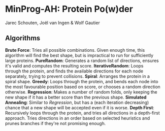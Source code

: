 # MinProg-AH: Protein Po(w)der
Jarec Schouten, Joël van Ingen & Wolf Gautier

## Algorithms
**Brute Force**: Tries all possible combinations. Given enough time, this algorithm will find the best shape, but is impractical to run for sufficiently large proteins.
**PureRandom**: Generates a random list of directions, ensures it's valid and computes the resulting score.
**IterativeRandom**: Loops through the protein, and finds the available directions for each node separately, trying to prevent collisions.
**Spiral**: Arranges the protein in a spiral shape.
**Greedy**: Loops through the protein, and bends each node into the most favourable position based on score, or chooses a random direction otherwise.
**Regression**: Makes a number of random folds, only keeping the new shape if it has a better score than the previous shape.
**Simulated Annealing**: Similar to *Regression*, but has a (each iteration decreasing) chance that a new shape will be accepted even if it is worse.
**Depth First**: Recursively loops through the protein, and tries all directions in a depth-first approach. Tries directions in an order based on selected heuristics and prunes branches if they're not promising enough.
